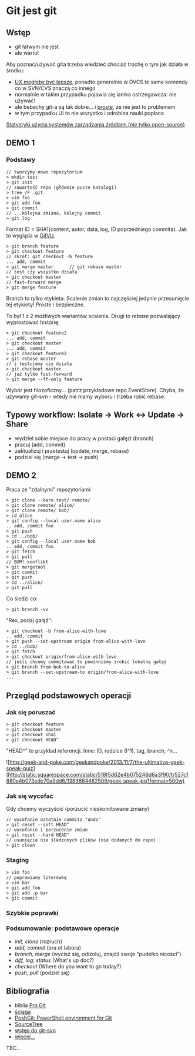# Git jest git

## Wstęp

- git łatwym nie jest
- ale warto!

Aby poznać/używać gita trzeba wiedzieć chociaż trochę o tym jak działa w środku:

- [UX mogłoby być lepsze](http://stevelosh.com/blog/2013/04/git-koans/), ponadto generalnie w DVCS te same komendy co w SVN/CVS znaczą co innego
- normalnie w takim przypadku pojawia się lamka ostrzegawcza: nie używać!
- ale bebechy git-a są tak dobre... i [proste](http://johannesbrodwall.com/2013/10/09/having-fun-with-git/), że nie jest to problemem
- w tym przypadku UI to nie wszystko i odrobina nauki popłaca

[Statystyki użycia systemów zarządzania źródłami (*nie* tylko open-source)](http://www.slideshare.net/IanSkerrett/eclipse-survey-2013-report-final/14)

## DEMO 1

### Podstawy

	// tworzymy nowe repozytorium
	> mkdir test
    > git init
    // zawartość repo (głównie puste katalogi)
    > tree /F .git
    > vim foo
    > git add foo
    > git commit
    // ...kolejna zmiana, kolejny commit
    > git log

Format ID = SHA1(content, autor, data, log, ID poprzedniego commita). Jak to wygląda w [GitViz](https://github.com/Readify/GitViz).


	> git branch feature
	> git checkout feature
	// skrót: git checkout -b feature
	... add, commit
	> git merge master		// git rebase master
	// test czy wszystko działa
	> git checkout master
	// fast-forward merge
	> git merge feature

Branch to *tylko* etykieta. Scalenie zmian to najczęściej jedynie przesunięcie tej etykiety! Proste i bezpieczne.

To był 1 z 2 możliwych wariantów scalania. Drugi to *rebase* pozwalający wyprostować historię:

	> git checkout feature2
	... add, commit
	> git checkout master
	... add, commit
	> git checkout feature2
	> git rebase master
	// i testujemy czy działa
	> git checkout master
	// już tylko fast-forward 
	> git merge --ff-only feature

Wybór jest filozoficzny... (patrz przykładowe repo EventStore). Chyba, że używamy git-svn - wtedy nie mamy wyboru i trzeba robić rebase.
 
## Typowy workflow: Isolate -> Work <-> Update -> Share 

- wydziel sobie miejsce do pracy w postaci gałęzi (branch)
- pracuj (add, commit)
- zaktualizuj i przetestuj (update, merge, rebase)
- podziel się (merge -> test -> push)

## DEMO 2

Praca ze "zdalnymi" repozytoriami:

	> git clone --bare test/ remote/
	> git clone remote/ alice/
	> git clone remote/ bob/
	> cd alice
	> git config --local user.name alice
	.. add, commit foo
	> git push
	> cd ../bob/
	> git config --local user.name bob
	.. add, commit foo
	> git fetch
	> git pull
	// BUM! konflikt
	> git mergetool
	> git commit
	> git push
	> cd ../alice/
	> git pull

Co śledzi co:

	> git branch -vv

"Rex, podaj gałąź":

	> git checkout -b from-alice-with-love
	.. add, commit
	> git push --set-upstream origin from-alice-with-love
	> cd ../bob/
	> git fetch
	> git checkout origin/from-alice-with-love
	// jeśli chcemy commitować to powinniśmy zrobić lokalną gałąź
	> git branch from-bob-to-alice
	> git branch --set-upstream-to origin/from-alice-with-love
	...

## Przegląd podstawowych operacji

### Jak się poruszać

	> git checkout feature
	> git checkout master
	> git checkout sha1
	> git checkout HEAD^

"HEAD^" to przykład referencji. Inne: ID, rodzice (I^1), tag, branch, ^n...

![http://geek-and-poke.com/geekandpoke/2013/11/7/the-ultimative-geek-speak-quiz](http://static.squarespace.com/static/518f5d62e4b075248d6a3f90/t/527c1880e4b073edc70a9dd6/1383864462509/geek-speak.jpg?format=500w)

### Jak się wycofać

Gdy chcemy wyczyścić (porzucić nieskomitowane zmiany)

	// wycofanie ostatnie commita "undo"
	> git reset --soft HEAD^
	// wycofanie i porzucenie zmian
	> git reset --hard HEAD^
	// usunięcie nie śledzonych plików (nie dodanych do repo)
	> git clean

### Staging

	> vim foo
	// poprawiamy literówkę
	> vim bar
	> git add foo
	> git add -p bar
	> git commit

### Szybkie poprawki



### Podsumowanie: podstawowe operacje

- *init, clone* (rozruch)
- *add, commit* (ora et labora)
- *branch, merge* (wycisz się, odizoluj, znajdź swoje "pudełko nicości")
- *diff, log, status* (What's up doc?)
- *checkout* (Where do you want to go today?)
- *push, pull* (podziel się)

## Bibliografia

- biblia [Pro Git](http://git-scm.com/book)
- [ściąga](http://ndpsoftware.com/git-cheatsheet.html)
- [PoshGit: PowerShell environment for Git](https://github.com/dahlbyk/posh-git)
- [SourceTree](http://www.sourcetreeapp.com/)
- [wstęp do git-svn](http://www.benedykt.net/2013/03/22/kodzic-po-ludzku-czyli-jak-sie-pozbyc-svn-a/)
- [więcej...](https://pinboard.in/u:orientman/t:Git/)

TBC...
